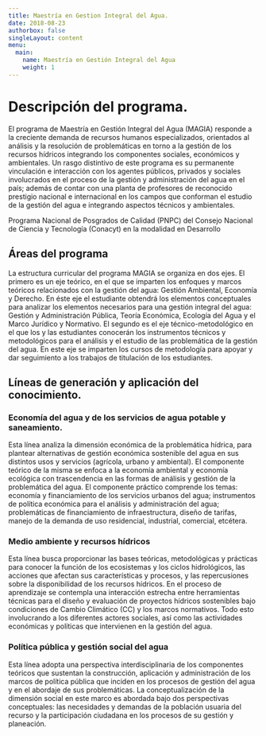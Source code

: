 ```yaml
---
title: Maestría en Gestion Integral del Agua.
date: 2018-08-23
authorbox: false
singleLayout: content
menu:
  main:
    name: Maestría en Gestión Integral del Agua
    weight: 1
---
```

# Descripción del programa.

El programa de Maestría en Gestión Integral del Agua (MAGIA)  responde a la creciente demanda de recursos humanos especializados, orientados al análisis y la resolución de problemáticas en torno a la gestión de los recursos hídricos integrando los componentes sociales, económicos y ambientales. Un rasgo distintivo de este programa es su permanente vinculación e interacción con los agentes públicos, privados y sociales involucrados en el proceso de la gestión y administración del agua en el país; además de contar con una planta de profesores de reconocido prestigio nacional e internacional en los campos que conforman el estudio de la gestión del agua e integrando aspectos técnicos y ambientales.

Programa Nacional de Posgrados de Calidad (PNPC) del Consejo Nacional de Ciencia y Tecnología (Conacyt) en la modalidad en Desarrollo



## Áreas del programa

La estructura curricular del programa MAGIA se organiza en dos ejes.
El primero es un eje teórico, en el que se imparten los enfoques y marcos teóricos relacionados con la gestión del agua: Gestión Ambiental, Economía y Derecho. En éste eje el estudiante obtendrá los elementos conceptuales para analizar los elementos necesarios para una gestión integral del agua: Gestión y Administración Pública, Teoría Económica, Ecología del Agua y el Marco Jurídico y Normativo.
El segundo es el eje técnico-metodológico en el que los y las estudiantes conocerán los instrumentos técnicos y metodológicos para el análisis y el estudio de las problemática de la gestión del agua. En este eje se imparten los cursos de metodología para apoyar y dar seguimiento a los trabajos de titulación de los estudiantes.

## Líneas de generación y aplicación del conocimiento.

### Economía del agua y de los servicios de agua potable y saneamiento.
Esta línea analiza la dimensión económica de la problemática hídrica, para plantear alternativas de gestión económica sostenible del agua en sus distintos usos y servicios (agrícola, urbano y ambiental). El componente teórico de la misma se enfoca a la economía ambiental y economía ecológica con trascendencia en las formas de análisis y gestión de la problemática del agua. El componente práctico comprende los temas: economía y financiamiento de los servicios urbanos del agua; instrumentos de política económica para el análisis y administración del agua; problemáticas de financiamiento de infraestructura, diseño de tarifas, manejo de la demanda de uso residencial, industrial, comercial, etcétera.

### Medio ambiente y recursos hídricos

Esta línea busca proporcionar las bases teóricas, metodológicas y prácticas para conocer la función de los ecosistemas y los ciclos hidrológicos, las acciones que afectan sus características y procesos, y las repercusiones sobre la disponibilidad de los recursos hídricos. En el proceso de aprendizaje se contempla una interacción estrecha entre herramientas técnicas para el diseño y evaluación de proyectos hídricos sostenibles bajo condiciones de Cambio Climático (CC) y los marcos normativos. Todo esto involucrando a los diferentes actores sociales, así como las actividades económicas y políticas que intervienen en la gestión del agua.

### Política pública y gestión social del agua

Esta línea adopta una perspectiva interdisciplinaria de los componentes teóricos que sustentan la construcción, aplicación y administración de los marcos de política pública que inciden en los procesos de gestión del agua y en el abordaje de sus problemáticas. La conceptualización de la dimensión social en este marco es abordada bajo dos perspectivas conceptuales: las necesidades y demandas de la población usuaria del recurso y la participación ciudadana en los procesos de su gestión y planeación.